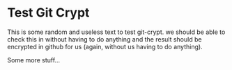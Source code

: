 # Test Git Crypt 


This is some random and useless text to test git-crypt. we should be able to check this in without having to do anything and the result should be encrypted in github for us (again, without us having to do anything).

Some more stuff...
